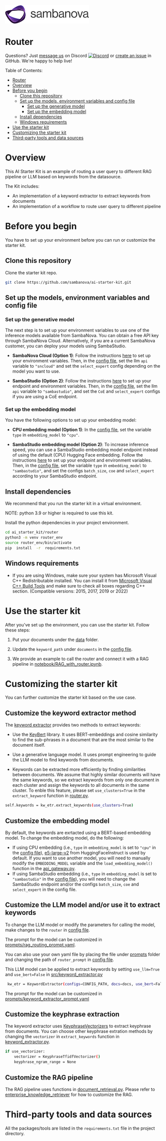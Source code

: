 <a href="https://sambanova.ai/">
<picture>
 <source media="(prefers-color-scheme: dark)" srcset="../images/SambaNova-light-logo-1.png" height="60">
  <img alt="SambaNova logo" src="../images/SambaNova-dark-logo-1.png" height="60">
</picture>
</a>

Router
======================

Questions? Just <a href="https://discord.gg/54bNAqRw" target="_blank">message us</a> on Discord <a href="https://discord.gg/54bNAqRw" target="_blank"><img src="https://github.com/sambanova/ai-starter-kit/assets/150964187/aef53b52-1dc0-4cbf-a3be-55048675f583" alt="Discord" width="22"/></a> or <a href="https://github.com/sambanova/ai-starter-kit/issues/new/choose" target="_blank">create an issue</a> in GitHub. We're happy to help live!

Table of Contents:
<!-- TOC -->
- [Router](#Router)
- [Overview](#overview)
- [Before you begin](#before-you-begin)
    - [Clone this repository](#clone-this-repository)
    - [Set up the models, environment variables and config file](#set-up-the-models-environment-variables-and-config-file)
        - [Set up the generative model](#set-up-the-generative-model)
        - [Set up the embedding model](#set-up-the-embedding-model)
    - [Install dependencies](#install-dependencies)
    - [Windows requirements](#use-the-starter-kit)
- [Use the starter kit](#use-the-starter-kit)
- [Customizing the starter kit](#customizing-the-starter-kit)
- [Third-party tools and data sources](#third-party-tools-and-data-sources)

<!-- /TOC -->

# Overview
This AI Starter Kit is an example of routing a user query to different RAG pipeline or LLM based on keywords from the datasource.

The Kit includes:
- An implementation of a keyword extractor to extract keywords from documents
- An implementation of a workflow to route user query to different pipeline 

# Before you begin

You have to set up your environment before you can run or customize the starter kit. 

## Clone this repository

Clone the starter kit repo.
```bash
git clone https://github.com/sambanova/ai-starter-kit.git
```

## Set up the models, environment variables and config file

### Set up the generative model

The next step is to set up your environment variables to use one of the inference models available from SambaNova. You can obtain a free API key through SambaNova Cloud. Alternatively, if you are a current SambaNova customer, you can deploy your models using SambaStudio.

- **SambaNova Cloud (Option 1)**: Follow the instructions [here](../README.md#use-sambanova-cloud-option-1) to set up your environment variables.
    Then, in the [config file](./config.yaml), set the llm `api` variable to `"sncloud"` and set the `select_expert` config depending on the model you want to use.

- **SambaStudio (Option 2)**: Follow the instructions [here](../README.md#use-sambastudio-option-2) to set up your endpoint and environment variables.
    Then, in the [config file](./config.yaml), set the llm `api` variable to `"sambastudio"`, and set the `CoE` and `select_expert` configs if you are using a CoE endpoint.

### Set up the embedding model

You have the following options to set up your embedding model:

* **CPU embedding model (Option 1)**: In the [config file](./config.yaml), set the variable `type` in `embedding_model` to `"cpu"`.

* **SambaStudio embedding model (Option 2)**: To increase inference speed, you can use a SambaStudio embedding model endpoint instead of using the default (CPU) Hugging Face embedding. Follow the instructions [here](../README.md#use-sambastudio-embedding-option-2) to set up your endpoint and environment variables. Then, in the [config file](./config.yaml), set the variable `type` in `embedding_model` to `"sambastudio"`, and set the configs `batch_size`, `coe` and `select_expert` according to your SambaStudio endpoint.

## Install dependencies

We recommend that you run the starter kit in a virtual environment.

NOTE: python 3.9 or higher is required to use this kit.

Install the python dependencies in your project environment.

```bash
cd ai_starter_kit/router
python3 -m venv router_env
source router_env/bin/activate
pip  install  -r  requirements.txt
```

## Windows requirements

- If you are using Windows, make sure your system has Microsoft Visual C++ Redistributable installed. You can install it from [Microsoft Visual C++ Build Tools](https://visualstudio.microsoft.com/visual-cpp-build-tools/) and make sure to check all boxes regarding C++ section. (Compatible versions: 2015, 2017, 2019 or 2022)


# Use the starter kit 

After you've set up the environment, you can use the starter kit. Follow these steps:

1. Put your documents under the [data](./data/) folder.

2. Update the `keyword_path` under `documents` in the [config file](./config.yaml).
    
2. We provide an example to call the router and connect it with a RAG pipeline in [notebook/RAG_with_router.ipynb](./notebook/RAG_with_router.ipynb).

# Customizing the starter kit
You can further customize the starter kit based on the use case.

## Customize the keyword extractor method

The [keyword extractor](./src/keyword_extractor.py) provides two methods to extract keywords:

* Use the [KeyBert](https://github.com/MaartenGr/KeyBERT) library. It uses BERT-embeddings and cosine similarity to find the sub-phrases in a document that are the most similar to the document itself.

* Use a generative language model. It uses prompt engineering to guide the LLM model to find keywords from documents.

*  Keywords can be extracted more efficiently by finding similarities between documents. We assume that highly similar documents will have the same keywords, so we extract keywords from only one document in each cluster and assign the keywords to all documents in the same cluster. To enble this feature, please set `use_clusters=True` in the `extract_keyword` function in [router.py](./src/router.py).

```bash
self.keywords = kw_etr.extract_keywords(use_clusters=True)
```

## Customize the embedding model

By default, the keywords are exrtacted using a BERT-based embedding model. To change the embedding model, do the following:

* If using CPU embedding (i.e., `type` in `embedding_model` is set to `"cpu"` in the [config file](./config.yaml)), [e5-large-v2](https://huggingface.co/intfloat/e5-large-v2) from HuggingFaceInstruct is used by default. If you want to use another model, you will need to manually modify the `EMBEDDING_MODEL` variable and the `load_embedding_model()` function in the [api_gateway.py](../utils/model_wrappers/api_gateway.py). 
* If using SambaStudio embedding (i.e., `type` in `embedding_model` is set to `"sambastudio"` in the [config file](./config.yaml)), you will need to change the SambaStudio endpoint and/or the configs `batch_size`, `coe` and `select_expert` in the config file. 

## Customize the LLM model and/or use it to extract keywords

To change the LLM model or modify the parameters for calling the model, make changes to the `router` in [config file](./config.yaml).

The prompt for the model can be customized in [prompts/rag_routing_prompt.yaml](./prompts/rag_routing_prompt.yaml).

You can also use your own yaml file by placing the file under [prompts](./prompts) folder and changing the path of `router_prompt` in [config file](./config.yaml).

This LLM model can be applied to extract keywords by setting `use_llm=True` and `use_bert=False` in [src/keyword_extractor.py](./src/keyword_extractor.py)

```bash
 kw_etr = KeywordExtractor(configs=CONFIG_PATH, docs=docs, use_bert=False, use_llm=True)
 ```

The prompt for the model can be customized in [prompts/keyword_extractor_prompt.yaml](./prompts/keyword_extractor_prompt.yaml)

## Customize the keyphrase extraction

The keyword extractor uses [KeyphraseVectorizers](https://github.com/TimSchopf/KeyphraseVectorizers) to extract keyphrase from documents. You can choose other keyphrase extration methods by changing the `vectorizer` in `extract_keywords` function in [keyword_extractor.py](./src/keyword_extractor.py).

```bash
if use_vectorizer:
    vectorizer = KeyphraseTfidfVectorizer()
    keyphrase_ngram_range = None
```

## Customize the RAG pipeline

The RAG pipeline uses functions in [document_retrieval.py](../enterprise_knowledge_retriever/src/document_retrieval.py). Please refer to [enterprise_knowledge_retriever](../enterprise_knowledge_retriever/README.md) for how to customize the RAG.

# Third-party tools and data sources

All the packages/tools are listed in the `requirements.txt` file in the project directory.